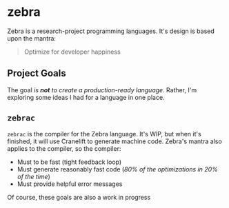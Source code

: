 # zebra

Zebra is a research-project programming languages. It's design is based upon the
mantra:

> Optimize for developer happiness

## Project Goals

The goal *is **not** to create a production-ready language*. Rather, I'm
exploring some ideas I had for a language in one place.

## `zebrac`

`zebrac` is the compiler for the Zebra language. It's WIP, but when it's
finished, it will use Cranelift to generate machine code. Zebra's mantra also
applies to the compiler, so the compiler:

- Must to be fast (tight feedback loop)
- Must generate reasonably fast code (*80% of the optimizations in 20% of the time*)
- Must provide helpful error messages

Of course, these goals are also a work in progress

